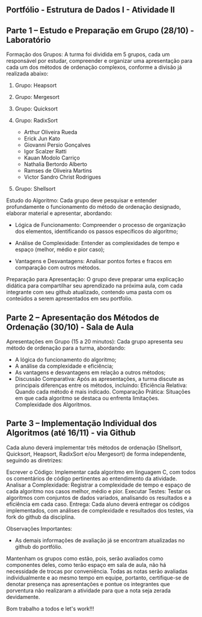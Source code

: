 ## **Portfólio - Estrutura de Dados I - Atividade II**

## **Parte 1** – Estudo e Preparação em Grupo (28/10) - Laboratório

Formação dos Grupos: A turma foi dividida em 5 grupos, cada um responsável por estudar, compreender e organizar uma apresentação para cada um dos métodos de ordenação complexos, conforme a divisão já realizada abaixo:

1. Grupo: Heapsort
2. Grupo: Mergesort
3. Grupo: Quicksort
4. Grupo: RadixSort

    - Arthur Oliveira Rueda
    - Erick Jun Kato
    - Giovanni Persio Gonçalves
    - Igor Scalzer Ratti
    - Kauan Modolo Carriço
    - Nathalia Bertordo Alberto
    - Ramses de Oliveira Martins
    - Victor Sandro Christ Rodrigues

5. Grupo: Shellsort

Estudo do Algoritmo: Cada grupo deve pesquisar e entender profundamente o funcionamento do método de ordenação designado, elaborar material e apresentar, abordando:

- Lógica de Funcionamento: Compreender o processo de organização dos elementos, identificando os passos específicos do algoritmo;

- Análise de Complexidade: Entender as complexidades de tempo e espaço (melhor, médio e pior caso);

- Vantagens e Desvantagens: Analisar pontos fortes e fracos em comparação com outros métodos.

Preparação para Apresentação: O grupo deve preparar uma explicação didática para compartilhar seu aprendizado na próxima aula, com cada integrante com seu github atualizado, contendo uma pasta com os conteúdos a serem apresentados em seu portfolio.


## **Parte 2** – Apresentação dos Métodos de Ordenação (30/10) - Sala de Aula

Apresentações em Grupo (15 a 20 minutos): Cada grupo apresenta seu método de ordenação para a turma, abordando:

- A lógica do funcionamento do algoritmo;
- A análise da complexidade e eficiência;
- As vantagens e desvantagens em relação a outros métodos;
- Discussão Comparativa: Após as apresentações, a turma discute as 
principais diferenças entre os métodos, incluindo:
Eficiência Relativa: Quando cada método é mais indicado.
Comparação Prática: Situações em que cada algoritmo se destaca ou enfrenta limitações.
Complexidade dos Algoritmos.


## **Parte 3** – Implementação Individual dos Algoritmos (até 16/11) - via Github

Cada aluno deverá implementar três métodos de ordenação (Shellsort, Quicksort, Heapsort, RadixSort e/ou Mergesort) de forma independente, seguindo as diretrizes:

Escrever o Código: Implementar cada algoritmo em linguagem C, com todos os comentários de código pertinentes ao entendimento da atividade.
Analisar a Complexidade: Registrar a complexidade de tempo e espaço de cada algoritmo nos casos melhor, médio e pior.
Executar Testes: Testar os algoritmos com conjuntos de dados variados, analisando os resultados e a eficiência em cada caso.
Entrega: Cada aluno deverá entregar os códigos implementados, com análises de complexidade e resultados dos testes, via fork do github da disciplina.



Observações Importantes:

- As demais informações de avaliação já se encontram atualizadas no github do portfólio.

Mantenham os grupos como estão, pois, serão avaliados como componentes deles, como terão espaço em sala de aula, não há necessidade de trocas por conveniência.
Todas as notas serão avaliadas individualmente e ao mesmo tempo em equipe, portanto, certifique-se de denotar presença nas apresentações e pontue os integrantes que porventura não realizaram a atividade para que a nota seja zerada devidamente.
 

Bom trabalho a todos e let's work!!!
